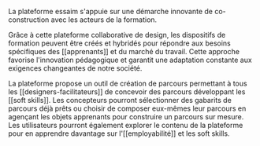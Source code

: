 La plateforme essaim s'appuie sur une démarche innovante de co-construction avec les acteurs de la formation.

Grâce à cette plateforme collaborative de design, les dispositifs de formation peuvent être créés et hybridés pour répondre aux besoins spécifiques des [[apprenants]] et du marché du travail. Cette approche favorise l'innovation pédagogique et garantit une adaptation constante aux exigences changeantes de notre société.

La plateforme propose un outil de création de parcours permettant à tous les [[designers-facilitateurs]] de concevoir des parcours développant les [[soft skills]]. Les concepteurs pourront sélectionner des gabarits de parcours déjà prêts ou choisir de composer eux-mêmes leur parcours en agençant les objets apprenants pour construire un parcours sur mesure. Les utilisateurs pourront également explorer le contenu de la plateforme pour en apprendre davantage sur l'[[employabilité]] et les soft skills.